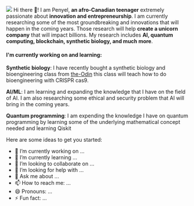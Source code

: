 ![](https://github.com/quantumporium/quantumporium/blob/main/Djegnene%20Babo%20penyel%20aka%20Quantum%20Porium.png)
Hi there 👋!  I am Penyel, __an afro-Canadian teenager__ extremely passionate about __innovation and entrepreneurship__.
I am currently researching some of the most groundbreaking and innovations that will happen in the coming years.  Those research will help __create a unicorn company__ that will impact billions. My research includes __AI, quantum computing,  blockchain, synthetic biology, and much more__.

#### I'm currently working on and learning:

__Synthetic biology__: I have recently bought a synthetic biology and bioengineering class from [the-Odin](https://www.the-odin.com/)  this class will teach how to do bioengineering with CRISPR cas9.

__AI/ML__: I am learning and expanding the knowledge that I have on the field of AI.  I am also researching some ethical and security problem that AI will bring in the coming years.

__Quantum programming__: I am expending the knowledge I have on quantum programming by learning some of the underlying mathematical concept needed and learning Qiskit

Here are some ideas to get you started:

- 🔭 I’m currently working on ...
- 🌱 I’m currently learning ...
- 👯 I’m looking to collaborate on ...
- 🤔 I’m looking for help with ...
- 💬 Ask me about ...
- 📫 How to reach me: ...
- 😄 Pronouns: ...
- ⚡ Fun fact: ...
